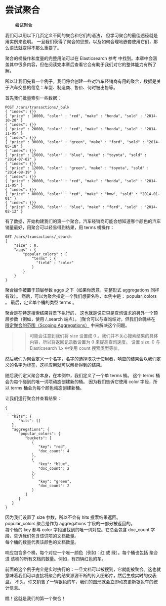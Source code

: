 # 尝试聚合      
 &emsp;&emsp; [尝试聚合](https://www.elastic.co/guide/cn/elasticsearch/guide/current/aggregations.html)

我们可以用以下几页定义不同的聚合和它们的语法， 但学习聚合的最佳途径就是用实例来说明。 
一旦我们获得了聚合的思想，以及如何合理地嵌套使用它们，那么语法就变得不那么重要了。

聚合的桶操作和度量的完整用法可以在 Elasticsearch 参考 中找到。本章中会涵盖其中很多内容，但在阅读完本章后查看它会有助于我们对它的整体能力有所了解。

所以让我们先看一个例子。我们将会创建一些对汽车经销商有用的聚合，数据是关于汽车交易的信息：车型、制造商、售价、何时被出售等。

首先我们批量索引一些数据：  
```
POST /cars/transactions/_bulk
{ "index": {}}
{ "price" : 10000, "color" : "red", "make" : "honda", "sold" : "2014-10-28" }
{ "index": {}}
{ "price" : 20000, "color" : "red", "make" : "honda", "sold" : "2014-11-05" }
{ "index": {}}
{ "price" : 30000, "color" : "green", "make" : "ford", "sold" : "2014-05-18" }
{ "index": {}}
{ "price" : 15000, "color" : "blue", "make" : "toyota", "sold" : "2014-07-02" }
{ "index": {}}
{ "price" : 12000, "color" : "green", "make" : "toyota", "sold" : "2014-08-19" }
{ "index": {}}
{ "price" : 20000, "color" : "red", "make" : "honda", "sold" : "2014-11-05" }
{ "index": {}}
{ "price" : 80000, "color" : "red", "make" : "bmw", "sold" : "2014-01-01" }
{ "index": {}}
{ "price" : 25000, "color" : "blue", "make" : "ford", "sold" : "2014-02-12" }
```   
有了数据，开始构建我们的第一个聚合。汽车经销商可能会想知道哪个颜色的汽车销量最好，用聚合可以轻易得到结果，用 terms 桶操作：   
```
GET /cars/transactions/_search
{
    "size" : 0,
    "aggs" : { 
        "popular_colors" : { 
            "terms" : { 
              "field" : "color"
            }
        }
    }
}
```
聚合操作被置于顶层参数 aggs 之下（如果你愿意，完整形式 aggregations 同样有效）。
然后，可以为聚合指定一个我们想要名称，本例中是： popular_colors 。
最后，定义单个桶的类型 terms 。   

聚合是在特定搜索结果背景下执行的， 这也就是说它只是查询请求的另外一个顶层参数（例如，使用 /_search 端点）。 
]聚合可以与查询结对，但我们会晚些在 [限定聚合的范围（Scoping Aggregations）](https://www.elastic.co/guide/cn/elasticsearch/guide/current/_scoping_aggregations.html)
 中来解决这个问题。  
 
 > 
>> 可能会注意到我们将 size 设置成 0 。我们并不关心搜索结果的具体内容，所以将返回记录数设置为 0 来提高查询速度。 
设置 size: 0 与 Elasticsearch 1.x 中使用 count 搜索类型等价。    


然后我们为聚合定义一个名字，名字的选择取决于使用者，响应的结果会以我们定义的名字为标签，这样应用就可以解析得到的结果。

随后我们定义聚合本身，在本例中，我们定义了一个单 terms 桶。 这个 terms 桶会为每个碰到的唯一词项动态创建新的桶。 
因为我们告诉它使用 color 字段，所以 terms 桶会为每个颜色动态创建新桶。

让我们运行聚合并查看结果：     
```
{
...
   "hits": {
      "hits": [] 
   },
   "aggregations": {
      "popular_colors": { 
         "buckets": [
            {
               "key": "red", 
               "doc_count": 4 
            },
            {
               "key": "blue",
               "doc_count": 2
            },
            {
               "key": "green",
               "doc_count": 2
            }
         ]
      }
   }
}
```    
	
因为我们设置了 size 参数，所以不会有 hits 搜索结果返回。   
popular_colors 聚合是作为 aggregations 字段的一部分被返回的。   
每个桶的 key 都与 color 字段里找到的唯一词对应。它总会包含 doc_count 字段，告诉我们包含该词项的文档数量。  
每个桶的数量代表该颜色的文档数量。   
 
 
 响应包含多个桶，每个对应一个唯一颜色（例如：红 或 绿）。每个桶也包括 聚合进 该桶的所有文档的数量。例如，有四辆红色的车。
 
 前面的这个例子完全是实时执行的：一旦文档可以被搜到，它就能被聚合。这也就意味着我们可以直接将聚合的结果源源不断的传入图形库，然后生成实时的仪表盘。 不久，你又销售了一辆银色的车，我们的图形就会立即动态更新银色车的统计信息。
 
 瞧！这就是我们的第一个聚合！